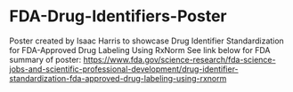 # FDA-Drug-Identifiers-Poster
Poster created by Isaac Harris to showcase Drug Identifier Standardization for FDA-Approved Drug Labeling Using RxNorm
See link below for FDA summary of poster:
https://www.fda.gov/science-research/fda-science-jobs-and-scientific-professional-development/drug-identifier-standardization-fda-approved-drug-labeling-using-rxnorm
